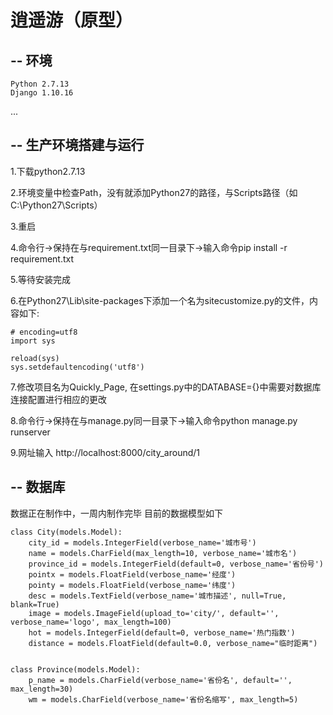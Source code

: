 # 逍遥游（原型）

## -- 环境

    Python 2.7.13  
    Django 1.10.16  
...


## -- 生产环境搭建与运行

1.下载python2.7.13 

2.环境变量中检查Path，没有就添加Python27的路径，与Scripts路径（如C:\Python27\Scripts） 

3.重启 

4.命令行->保持在与requirement.txt同一目录下->输入命令pip install -r requirement.txt 

5.等待安装完成

6.在Python27\Lib\site-packages下添加一个名为sitecustomize.py的文件，内容如下:

    # encoding=utf8  
    import sys  

    reload(sys)  
    sys.setdefaultencoding('utf8') 

7.修改项目名为Quickly_Page, 在settings.py中的DATABASE={}中需要对数据库连接配置进行相应的更改 

8.命令行->保持在与manage.py同一目录下->输入命令python manage.py runserver  

9.网址输入 http://localhost:8000/city_around/1  

## -- 数据库

数据正在制作中，一周内制作完毕
目前的数据模型如下
```
class City(models.Model):
    city_id = models.IntegerField(verbose_name='城市号')
    name = models.CharField(max_length=10, verbose_name='城市名')
    province_id = models.IntegerField(default=0, verbose_name='省份号')
    pointx = models.FloatField(verbose_name='经度')
    pointy = models.FloatField(verbose_name='纬度')
    desc = models.TextField(verbose_name='城市描述', null=True, blank=True)
    image = models.ImageField(upload_to='city/', default='', verbose_name='logo', max_length=100)
    hot = models.IntegerField(default=0, verbose_name='热门指数')
    distance = models.FloatField(default=0.0, verbose_name="临时距离")


class Province(models.Model):
    p_name = models.CharField(verbose_name='省份名', default='', max_length=30)
    wm = models.CharField(verbose_name='省份名缩写', max_length=5)
```
